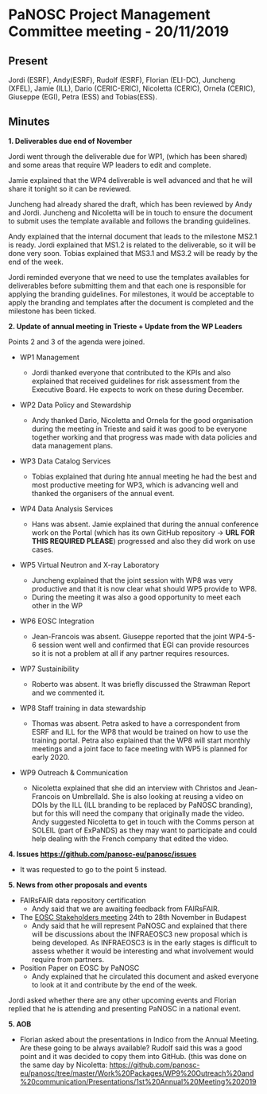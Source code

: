 ﻿PaNOSC Project Management Committee meeting - 20/11/2019
========================================================


Present
-------
Jordi (ESRF), Andy(ESRF), Rudolf (ESRF), Florian (ELI-DC), Juncheng (XFEL), Jamie (ILL), Dario (CERIC-ERIC), Nicoletta (CERIC),
Ornela (CERIC), Giuseppe (EGI), Petra (ESS) and Tobias(ESS).

Minutes
-------	


**1. Deliverables due end of November** 

Jordi went through the deliverable due for WP1, (which has been shared) and some areas that require WP leaders to edit and complete.

Jamie explained that the WP4 deliverable is well advanced and that he will share it tonight so it can be reviewed.

Juncheng had already shared the draft, which has been reviewed by Andy and Jordi. Juncheng and Nicoletta will be in touch to ensure
the document to submit uses the template available and follows the branding guidelines.

Andy explained that the internal document that leads to the milestone MS2.1 is ready. Jordi explained that MS1.2 is related to the 
deliverable, so it will be done very soon. Tobias explained that MS3.1 and MS3.2 will be ready by the end of the week.

Jordi reminded everyone that we need to use the templates availables for deliverables before submitting them and that each one is 
responsible for applying the branding guidelines. For milestones, it would be acceptable to apply the branding and templates after
the document is completed and the milestone has been ticked.

**2. Update of annual meeting in Trieste + Update from the WP Leaders**

Points 2 and 3 of the agenda were joined.

* WP1 Management
    * Jordi thanked everyone that contributed to the KPIs and also explained that received guidelines for risk assessment from the
Executive Board. He expects to work on these during December.

* WP2 Data Policy and Stewardship
    * Andy thanked Dario, Nicoletta and Ornela for the good organisation during the meeting in Trieste and said it was good to be 
everyone together working and that progress was made with data policies and data management plans.

* WP3 Data Catalog Services
    * Tobias explained that during hte annual meeting he had the best and most productive meeting for WP3, which is advancing well and
thanked the organisers of the annual event.

* WP4 Data Analysis Services
    * Hans was absent. Jamie explained  that during the annual conference work on the Portal (which has its own GitHub repository
-> **URL FOR THIS REQUIRED PLEASE**) progressed and also they did work on use cases.

* WP5 Virtual Neutron and X-ray Laboratory
    * Juncheng explained that the joint session with WP8 was very productive and that it is now clear what should WP5 provide to WP8.
    * During the meeting it was also a good opportunity to meet each other in the WP
   
* WP6 EOSC Integration
    * Jean-Francois was absent. Giuseppe reported that the joint WP4-5-6 session went well and confirmed that EGI can provide resources
so it is not a problem at all if any partner requires resources.

* WP7 Sustainibility
    * Roberto was absent. It was briefly discussed the Strawman Report and we commented it.

* WP8 Staff training in data stewardship
    * Thomas was absent. Petra asked to have a correspondent from ESRF and ILL for the WP8 that would be trained on how to use the
training portal. Petra also explained that the WP8 will start monthly meetings and a joint face to face meeting with WP5 is planned
for early 2020.

* WP9 Outreach & Communication
    * Nicoletta explained that she did an interview with Christos and Jean-Francois on UmbrellaId. She is also looking at reusing a
video on DOIs by the ILL (ILL branding to be replaced by PaNOSC branding), but for this will need the company that originally made
the video. Andy suggested Nicoletta to get in touch with the Comms person at SOLEIL (part of ExPaNDS) as they may want to participate
and could help dealing with the French company that edited the video.

**4. Issues https://github.com/panosc-eu/panosc/issues**
* It was requested to go to the point 5 instead.

**5. News from other proposals and events**
* FAIRsFAIR data repository certification
    * Andy said that we are awaiting feedback from FAIRsFAIR. 
* The [EOSC Stakeholders meeting](https://www.eoscsecretariat.eu/eosc-symposium) 24th to 28th November in Budapest
    * Andy said that he will represent PaNOSC and explained that there will be discussions about the  INFRAEOSC3 new proposal which
is being developed. As INFRAEOSC3 is in the early stages is difficult to assess whether it would be interesting and what involvement
would require from partners.
* Position Paper on EOSC by PaNOSC
    * Andy explained that he circulated this document and asked everyone to look at it and contribute by the end of the week.

Jordi asked whether there are any other upcoming events and Florian replied that he is attending and presenting PaNOSC in a national
event.


**5. AOB**
* Florian asked about the presentations in Indico from the Annual Meeting. Are these going to be always available? Rudolf said this
was a good point and it was decided to copy them into GitHub. 
(this was done on the same day by Nicoletta: https://github.com/panosc-eu/panosc/tree/master/Work%20Packages/WP9%20Outreach%20and%20communication/Presentations/1st%20Annual%20Meeting%202019




